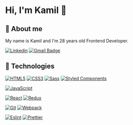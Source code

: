 # Hi, I'm Kamil 👋

## 🙍 About me

My name is Kamil and I'm 28 years old Frontend Developer.

[![Linkedin](https://img.shields.io/badge/-LinkedIn-blue?style=flat-square&logo=Linkedin&logoColor=white&link=https://www.linkedin.com/in/kamil-rybiński-346b99b1/)](https://www.linkedin.com/in/kamil-rybiński-346b99b1/)
[![Gmail Badge](https://img.shields.io/badge/-Gmail-c14438?style=flat-square&logo=Gmail&logoColor=white&link=mailto:kamilryba19@gmail.com)](mailto:kamilryba19@gmail.com)

## 🔧 Technologies

[![HTML5](https://img.shields.io/badge/-HTML5-E34F26?style=flat-square&logo=html5&logoColor=white&link=https://github.com/krybinski/)](https://github.com/krybinski/)
[![CSS3](https://img.shields.io/badge/-CSS3-1572B6?style=flat-square&logo=css3&link=https://github.com/krybinski/)](https://github.com/krybinski/)
[![Sass](https://img.shields.io/badge/-Sass-black?style=flat-square&logo=Sass&logoColor=pink)](https://github.com/krybinski/)
[![Styled Components](https://img.shields.io/badge/-StyledComponents-black?style=flat-square&logo=Styled-Components)](https://github.com/krybinski/)

[![JavaScript](https://img.shields.io/badge/-JavaScript-black?style=flat-square&logo=javascript&link=https://github.com/krybinski/)](https://github.com/krybinski/)

[![React](https://img.shields.io/badge/-React-black?style=flat-square&logo=react)](https://github.com/krybinski/)
[![Redux](https://img.shields.io/badge/-Redux-black?style=flat-square&logo=Redux&logoColor=pink)](https://github.com/krybinski/)

[![Git](https://img.shields.io/badge/-Git-black?style=flat-square&logo=git&link=https://github.com/krybinski/)](https://github.com/krybinski/)
[![Webpack](https://img.shields.io/badge/-Webpack-blue?style=flat-square&logo=Webpack&logoColor=white)](https://github.com/krybinski/)

[![Eslint](https://img.shields.io/badge/-Eslint-purple?style=flat-square&logo=Eslint&logoColor=white)](https://github.com/krybinski/)
[![Prettier](https://img.shields.io/badge/-Prettier-black?style=flat-square&logo=Prettier&logoColor=white)](https://github.com/krybinski/)
